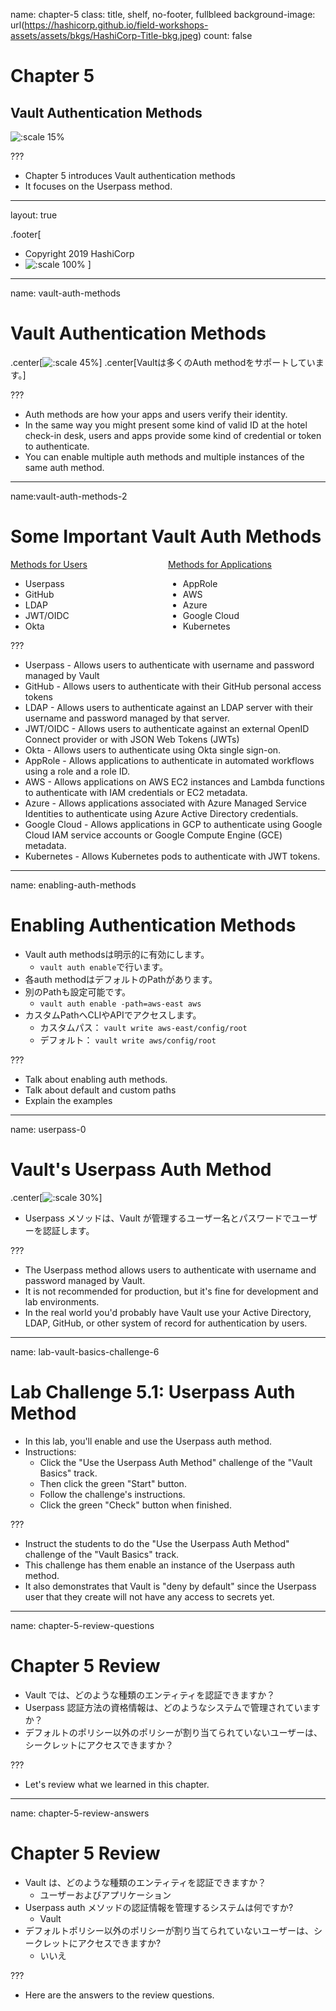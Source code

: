 name: chapter-5
class: title, shelf, no-footer, fullbleed
background-image: url(https://hashicorp.github.io/field-workshops-assets/assets/bkgs/HashiCorp-Title-bkg.jpeg)
count: false

# Chapter 5      
## Vault Authentication Methods

![:scale 15%](https://hashicorp.github.io/field-workshops-assets/assets/logos/logo_vault.png)

???

* Chapter 5 introduces Vault authentication methods
* It focuses on the Userpass method.

---
layout: true

.footer[
- Copyright 2019 HashiCorp
- ![:scale 100%](https://hashicorp.github.io/field-workshops-assets/assets/logos/HashiCorp_Icon_Black.svg)
]

---
name: vault-auth-methods
# Vault Authentication Methods
.center[![:scale 45%](images/vault_auth_methods.png)]
.center[Vaultは多くのAuth methodをサポートしています。]

???
* Auth methods are how your apps and users verify their identity.
* In the same way you might present some kind of valid ID at the hotel check-in desk, users and apps provide some kind of credential or token to authenticate.
* You can enable multiple auth methods and multiple instances of the same auth method.

---
name:vault-auth-methods-2
# Some Important Vault Auth Methods

<div style="float: left; width: 50%;">
<u>Methods for Users</u>
<ul>
<li>Userpass</li>
<li>GitHub</li>
<li>LDAP</li>
<li>JWT/OIDC</li>
<li>Okta</li>
</ul>
</div>
<div style="float: right; width: 50%;">
<u>Methods for Applications</u>
<ul>
<li>AppRole</li>
<li>AWS</li>
<li>Azure</li>
<li>Google Cloud</li>
<li>Kubernetes</li>
</ul>
</div>

???
* Userpass - Allows users to authenticate with username and password managed by Vault
* GitHub - Allows users to authenticate with their GitHub personal access tokens
* LDAP - Allows users to authenticate against an LDAP server with their username and password managed by that server.
* JWT/OIDC - Allows users to authenticate against an external OpenID Connect provider or with JSON Web Tokens (JWTs)
* Okta - Allows users to authenticate using Okta single sign-on.
* AppRole - Allows applications to authenticate in automated workflows using a role and a role ID.
* AWS - Allows applications on AWS EC2 instances and Lambda functions to authenticate with IAM credentials or EC2 metadata.
* Azure - Allows applications associated with Azure Managed Service Identities to authenticate using Azure Active Directory credentials.
* Google Cloud - Allows applications in GCP to authenticate using Google Cloud IAM service accounts or Google Compute Engine (GCE) metadata.
* Kubernetes - Allows Kubernetes pods to authenticate with JWT tokens.

---
name: enabling-auth-methods
# Enabling Authentication Methods

* Vault auth methodsは明示的に有効にします。
	* `vault auth enable`で行います。
* 各auth methodはデフォルトのPathがあります。
* 別のPathも設定可能です。
	* `vault auth enable -path=aws-east aws`
* カスタムPathへCLIやAPIでアクセスします。
	* カスタムパス： `vault write aws-east/config/root`
	* デフォルト： `vault write aws/config/root`

???

* Talk about enabling auth methods.
* Talk about default and custom paths
* Explain the examples

---
name: userpass-0
# Vault's Userpass Auth Method
.center[![:scale 30%](images/userpass_login.png)]
* Userpass メソッドは、Vault が管理するユーザー名とパスワードでユーザーを認証します。

???
* The Userpass method allows users to authenticate with username and password managed by Vault.
* It is not recommended for production, but it's fine for development and lab environments.
* In the real world you'd probably have Vault use your Active Directory, LDAP, GitHub, or other system of record for authentication by users.

---
name: lab-vault-basics-challenge-6
# Lab Challenge 5.1: Userpass Auth Method
* In this lab, you'll enable and use the Userpass auth method.
* Instructions:
  * Click the "Use the Userpass Auth Method" challenge of the "Vault Basics" track.
  * Then click the green "Start" button.
  * Follow the challenge's instructions.
  * Click the green "Check" button when finished.

???
* Instruct the students to do the "Use the Userpass Auth Method" challenge of the "Vault Basics" track.
* This challenge has them enable an instance of the Userpass auth method.
* It also demonstrates that Vault is "deny by default" since the Userpass user that they create will not have any access to secrets yet.

---
name: chapter-5-review-questions
# Chapter 5 Review
* Vault では、どのような種類のエンティティを認証できますか？
* Userpass 認証方法の資格情報は、どのようなシステムで管理されていますか？
* デフォルトのポリシー以外のポリシーが割り当てられていないユーザーは、シークレットにアクセスできますか？


???
* Let's review what we learned in this chapter.

---
name: chapter-5-review-answers
# Chapter 5 Review

* Vault は、どのような種類のエンティティを認証できますか？
  * ユーザーおよびアプリケーション
* Userpass auth メソッドの認証情報を管理するシステムは何ですか?
  * Vault
* デフォルトポリシー以外のポリシーが割り当てられていないユーザーは、シークレットにアクセスできますか?
  * いいえ


???
* Here are the answers to the review questions.
